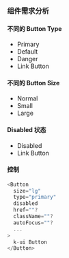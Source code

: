 ### 组件需求分析
#### 不同的 Button Type
- Primary
- Default
- Danger
- Link Button

#### 不同的 Button Size
- Normal
- Small
- Large

#### Disabled 状态
- Disabled
- Link Button 

#### 控制
``` javascript
<Button
  size="lg"
  type="primary"
  disabled
  href=""?
  className=""?
  autoFocus=""?
  ...
>
  k-ui Button
</Button>
```